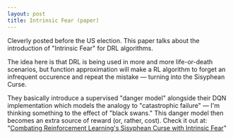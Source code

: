 ```yaml
---
layout: post
title: Intrinsic Fear (paper)
---
```


Cleverly posted before the US election. This paper talks about the
introduction of "Intrinsic Fear" for DRL algorithms.

The idea here is that DRL is being used in more and more life-or-death
scenarios, but function approximation will make a RL algorithm to forget an
infrequent occurence and repeat the mistake — turning into the Sisyphean Curse.

They basically introduce a supervised "danger model" alongside their DQN
implementation which models the analogy to "catastrophic failure" — I'm thinking
something to the effect of "black swans." This danger model then becomes an
extra source of reward (or, rather, cost). Check it out at: "[Combating
Reinforcement Learning's Sisyphean Curse with Intrinsic
Fear](https://arxiv.org/abs/1611.01211)"

